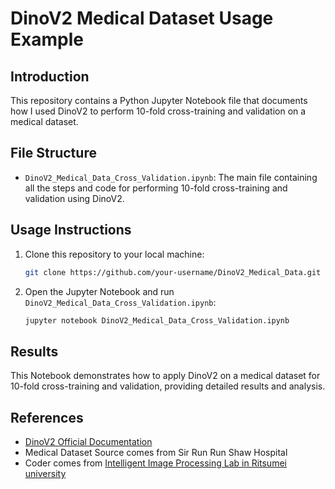 # DinoV2 Medical Dataset Usage Example

## Introduction
This repository contains a Python Jupyter Notebook file that documents how I used DinoV2 to perform 10-fold cross-training and validation on a medical dataset.

## File Structure
- `DinoV2_Medical_Data_Cross_Validation.ipynb`: The main file containing all the steps and code for performing 10-fold cross-training and validation using DinoV2.

## Usage Instructions
1. Clone this repository to your local machine:
    ```bash
    git clone https://github.com/your-username/DinoV2_Medical_Data.git
    ```
2. Open the Jupyter Notebook and run `DinoV2_Medical_Data_Cross_Validation.ipynb`:
    ```bash
    jupyter notebook DinoV2_Medical_Data_Cross_Validation.ipynb
    ```

## Results
This Notebook demonstrates how to apply DinoV2 on a medical dataset for 10-fold cross-training and validation, providing detailed results and analysis.

## References
- [DinoV2 Official Documentation]([https://link-to-dinov2-docs](https://github.com/facebookresearch/dinov2))
- Medical Dataset Source comes from Sir Run Run Shaw Hospital
- Coder comes from [Intelligent Image Processing Lab in Ritsumei university]([https://media.ritsumei.ac.jp/iipl/])

